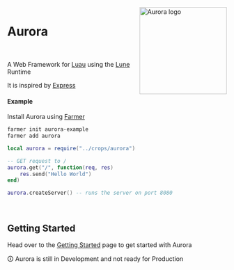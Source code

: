 <img align="right" width="200" src="https://aurora.jonas-arensmann.com/logo.svg" alt="Aurora logo" />

<h1 align="left">Aurora</h1>

<br/>

A Web Framework for [Luau](https://luau-lang.org) using the [Lune](https://github.com/lune-org/lune) Runtime

It is inspired by [Express](https://expressjs.com)

#### Example

Install Aurora using [Farmer](https://github.com/jonasarensmann/farmer)

```bash
farmer init aurora-example
farmer add aurora
```

```lua
local aurora = require("../crops/aurora")

-- GET request to /
aurora.get("/", function(req, res)
    res.send("Hello World")
end)

aurora.createServer() -- runs the server on port 8080
```

<br />

## Getting Started

Head over to the [Getting Started](https://docs.page/jonasarensmann/aurora/getting-started) page to get started with Aurora

🛈 Aurora is still in Development and not ready for Production
